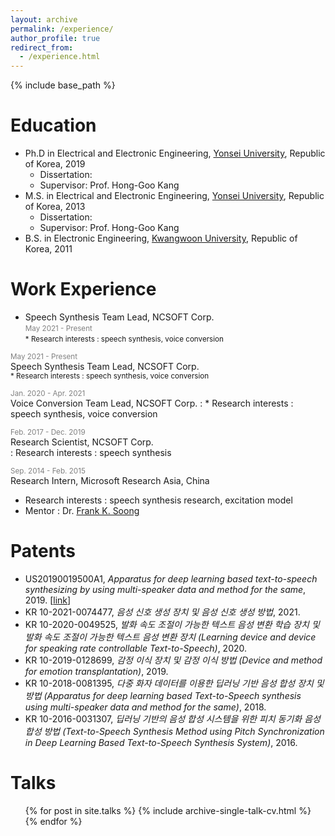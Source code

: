 ```yaml
---
layout: archive
permalink: /experience/
author_profile: true
redirect_from:
  - /experience.html
---
```


{% include base_path %}

Education
======
* Ph.D in Electrical and Electronic Engineering, [Yonsei University](https://www.yonsei.ac.kr/en_sc/index.jsp), Republic of Korea, 2019
  * Dissertation: 
  * Supervisor: Prof. Hong-Goo Kang
* M.S. in Electrical and Electronic Engineering, [Yonsei University](https://www.yonsei.ac.kr/en_sc/index.jsp), Republic of Korea, 2013
  * Dissertation: 
  * Supervisor: Prof. Hong-Goo Kang
* B.S. in Electronic Engineering, [Kwangwoon University](https://www.kw.ac.kr/en/index.jsp), Republic of Korea, 2011

Work Experience
======
* Speech Synthesis Team Lead, NCSOFT Corp.  
<span style="color:gray"><small>May 2021 - Present</small></span>  
<small>* Research interests : speech synthesis, voice conversion</small>




<span style="color:gray"><small>May 2021 - Present</small></span>  
Speech Synthesis Team Lead, NCSOFT Corp.  
<small>* Research interests : speech synthesis, voice conversion</small>

<span style="color:gray"><small>Jan. 2020 - Apr. 2021</small></span>  
Voice Conversion Team Lead, NCSOFT Corp.
:   * Research interests : speech synthesis, voice conversion

  <span style="color:gray"><small>Feb. 2017 - Dec. 2019</small></span>  
Research Scientist, NCSOFT Corp.  
:   Research interests : speech synthesis

<span style="color:gray"><small>Sep. 2014 - Feb. 2015</small></span>  
Research Intern, Microsoft Research Asia, China  
  * Research interests : speech synthesis research, excitation model
  * Mentor : Dr. [Frank K. Soong](https://www.researchgate.net/profile/Frank-Soong)


Patents
======
* US20190019500A1, _Apparatus for deep learning based text-to-speech synthesizing by using multi-speaker data and method for the same_, 2019. [[link](https://patentimages.storage.googleapis.com/d2/f7/a8/3b7bd7ef2465e8/US20190019500A1.pdf)]
* KR 10-2021-0074477, _음성 신호 생성 장치 및 음성 신호 생성 방법_, 2021.
* KR 10-2020-0049525, _발화 속도 조절이 가능한 텍스트 음성 변환 학습 장치 및 발화 속도 조절이 가능한 텍스트 음성 변환 장치 (Learning device and device for speaking rate controllable Text-to-Speech)_, 2020.
* KR 10-2019-0128699, _감정 이식 장치 및 감정 이식 방법 (Device and method for emotion transplantation)_, 2019.
* KR 10-2018-0081395, _다중 화자 데이터를 이용한 딥러닝 기반 음성 합성 장치 및 방법 (Apparatus for deep learning based Text-to-Speech synthesis using multi-speaker data and method for the same)_, 2018.
* KR 10-2016-0031307, _딥러닝 기반의 음성 합성 시스템을 위한 피치 동기화 음성 합성 방법 (Text-to-Speech Synthesis Method using Pitch Synchronization in Deep Learning Based Text-to-Speech Synthesis System)_, 2016.

Talks
======
  <ul>{% for post in site.talks %}
    {% include archive-single-talk-cv.html %}
  {% endfor %}</ul>
